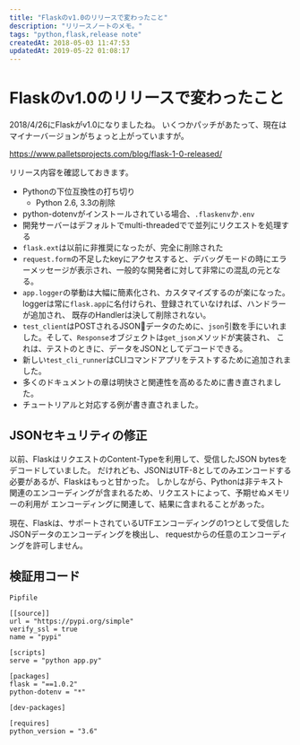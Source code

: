 ```yaml
---
title: "Flaskのv1.0のリリースで変わったこと"
description: "リリースノートのメモ。"
tags: "python,flask,release note"
createdAt: 2018-05-03 11:47:53
updatedAt: 2019-05-22 01:08:17
---
```


# Flaskのv1.0のリリースで変わったこと

2018/4/26にFlaskがv1.0になりましたね。
いくつかパッチがあたって、現在はマイナーバージョンがちょっと上がっていますが。

<https://www.palletsprojects.com/blog/flask-1-0-released/>

リリース内容を確認しておきます。

- Pythonの下位互換性の打ち切り
    - Python 2.6, 3.3の削除
- python-dotenvがインストールされている場合、`.flaskenv`か`.env`
- 開発サーバーはデフォルトでmulti-threadedでで並列にリクエストを処理する
- `flask.ext`は以前に非推奨になったが、完全に削除された
- `request.form`の不足したkeyにアクセスすると、デバッグモードの時にエラーメッセージが表示され、一般的な開発者に対して非常にの混乱の元となる。
- `app.logger`の挙動は大幅に簡素化され、カスタマイズするのが楽になった。loggerは常に`flask.app`に名付けられ、登録されていなければ、ハンドラーが追加され、
既存のHandlerは決して削除されない。
- `test_client`はPOSTされるJSONデータのために、`json`引数を手にいれました。そして、`Response`オブジェクトは`get_json`メソッドが実装され、
これは、テストのときに、データをJSONとしてデコードできる。
- 新しい`test_cli_runner`はCLIコマンドアプリをテストするために追加されました。
- 多くのドキュメントの章は明快さと関連性を高めるために書き直されました。
- チュートリアルと対応する例が書き直されました。

## JSONセキュリティの修正

以前、FlaskはリクエストのContent-Typeを利用して、受信したJSON bytesをデコードしていました。
だけれども、JSONはUTF-8としてのみエンコードする必要があるが、Flaskはもっと甘かった。
しかしながら、Pythonは非テキスト関連のエンコーディングが含まれるため、リクエストによって、予期せぬメモリーの利用が
エンコーディングに関連して、結果に含まれることがあった。

現在、Flaskは、サポートされているUTFエンコーディングの1つとして受信したJSONデータのエンコーディングを検出し、
requestからの任意のエンコーディングを許可しません。


## 検証用コード

`Pipfile`

```
[[source]]
url = "https://pypi.org/simple"
verify_ssl = true
name = "pypi"

[scripts]
serve = "python app.py"

[packages]
flask = "==1.0.2"
python-dotenv = "*"

[dev-packages]

[requires]
python_version = "3.6"

```